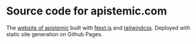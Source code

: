 # Source code for apistemic.com

The [website of apistemic](https://apistemic.com) 
built with [Next.js](https://nextjs.org) and [tailwindcss](https://tailwindcss.com).
Deployed with static site generation on Github Pages.